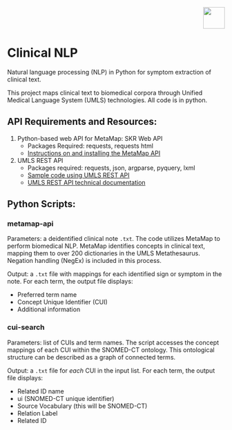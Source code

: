 
<div id="header" align="right">
  <img src="https://media.giphy.com/media/KAq5w47R9rmTuvWOWa/giphy.gif" width="50"/>
</div>

# Clinical NLP 

Natural language processing (NLP) in Python for symptom extraction of clinical text.

This project maps clinical text to biomedical corpora through Unified Medical Language System (UMLS) technologies. All code is in python. 

## API Requirements and Resources:  
1.	Python-based web API for MetaMap: SKR Web API 
      -  Packages Required: requests, requests html
      - [Instructions on and installing the MetaMap API](https://github.com/lhncbc/skr_web_python_api)
2.    UMLS REST API 
      - Packages required: requests, json, argparse, pyquery, lxml 
      - [Sample code using UMLS REST API](https://github.com/HHS/uts-rest-api/tree/master/samples/python)
      - [UMLS REST API technical documentation](https://documentation.uts.nlm.nih.gov/rest/home.html)

## Python Scripts: 

### **metamap-api** 

Parameters: a deidentified clinical note `.txt`. The code utilizes MetaMap to perform biomedical NLP. MetaMap identifies concepts in clinical text, mapping them to over 200 dictionaries in the UMLS Metathesaurus. Negation handling (NegEx) is included in this process. 

Output: a `.txt` file with  mappings for each identified sign or symptom in the note. For each term, the output file displays: 
- Preferred term name 
- Concept Unique Identifier (CUI) 
- Additional information



### **cui-search**
Parameters: list of CUIs and term names. The script accesses the concept mappings of each CUI within the SNOMED-CT ontology. This ontological structure can be described as a graph of connected terms. 

Output: a `.txt` file for *each* CUI in the input list. For each term, the output file displays: 
- Related ID name
- ui (SNOMED-CT unique identifier) 
- Source Vocabulary (this will be SNOMED-CT) 
- Relation Label
- Related ID 



